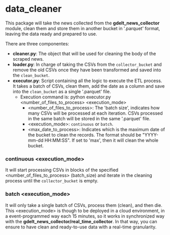 # data_cleaner

This package will take the news collected from the **gdelt_news_collector** module, clean them and store them in another bucket in '.parquet' format, leaving the data ready and prepared to use.

There are three componentes:
- **cleaner.py**: The object that will be used for cleaning the body of the scraped news.
- **loader.py**: In charge of taking the CSVs from the `collector_bucket` and remove the old CSVs once they have been transformed and saved into the `clean_bucket`.
- **executor.py**: Script containing all the logic to execute the ETL process. It takes a batch of CSVs, clean them, add the date as a column and save into the `clean_bucket` as a single '.parquet' file.
  - Execution command is: python executor.py <number_of_files_to_process> <execution_mode>
    - <number_of_files_to_process>: The 'batch size', indicates how many CSVs will be processed at each iteration. CSVs processed in the same batch will be stored in the same '.parquet' file.
    - <execution_mode>: `continuous` or `batch`.
    - <max_date_to_process>: Indicates which is the maximum date of the bucket to clean the records. The format should be "YYYY-mm-dd HH:MM:SS". If set to 'max', then it will clean the whole bucket.

### continuous <execution_mode>

It will start processing CSVs in blocks of the specified <number_of_files_to_process> (batch_size) and iterate in the cleaning process until the `collector_bucket` is empty.

### batch <execution_mode>

It will only take a single batch of CSVs, process them (clean), and then die. This <execution_mode> is though to be deployed in a cloud environment, in a event-programmed way each 15 minutes, so it works in synchronized way with the **gdelt_news_collector/real_time_collector**. In that way, you can ensure to have clean and ready-to-use data with a real-time granularity.
